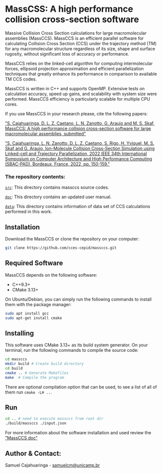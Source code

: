 # MassCSS: A high performance collision cross-section software

Massive Collision Cross Section calculations for large macromolecular assemblies (MassCCS). MassCCS is an efficient parallel software for calculating Collision Cross Section (CCS) under the trajectory method (TM) for any macromolecular structure regardless of its size, shape and surface rugosity, without significant loss of accuracy or performance.

MassCCS relies on the linked-cell algorithm for computing intermolecular forces, ellipsoid projection approximation and efficient parallelization techniques that greatly enhance its performance in comparison to available TM CCS codes.

MassCCS is written in C++ and supports OpenMP. Extensive tests on calculation accuracy, speed up gains, and scalability with system size were performed. MassCCS efficiency is particularly scalable for multiple CPU cores.

If you use MassCCS in your research please, cite the following papers:

["S. Cajahuaringa, D. L. Z. Caetano, L. N. Zanotto, G. Araujo and M. S. Skaf, MassCCS: A high performance collision cross-section software for large macromolecular assemblies, submitted"]()

["S. Cajahuaringa, L. N. Zanotto, D. L. Z. Caetano, S. Rigo, H. Yviquel, M. S. Skaf and G. Araujo, Ion-Molecule Collision Cross-Section Simulation using Linked-cell and Trajectory Parallelization, 2022 IEEE 34th International Symposium on Computer Architecture and High Performance Computing (SBAC-PAD), Bordeaux, France, 2022, pp. 150-159."](https://ieeexplore.ieee.org/abstract/document/9980906)

### The repository contents:
[`src`](src): This directory contains massccs source codes.

[`doc`](doc): This directory contains an updated user manual.

[`data`](data): This directory contains information of data set of CCS calculations performed in this work.

## Installation 

Download the MassCCS or clone the repository on your computer:

```bash
git clone https://github.com/cces-cepid/massccs.git
```
## Required Software

MassCCS depends on the following software:

* C++9.3+
* CMake 3.13+

On Ubuntu/Debian, you can simply run the following commands to install them with the package manager:
```bash
sudo apt install gcc
sudo apt-get install cmake
```

## Installing

This software uses CMake 3.13+ as its build system generator. On your terminal,
run the following commands to compile the source code:

```bash
cd massccs
mkdir build # Create build directory
cd build
cmake .. # Generate Makefiles
make  # Compile the program
```

There are optional compilation option that can be used, to see a list of all of them run `cmake -LH ..`.

## Run

```bash
cd .. # need to execute massccs from root dir
./build/massccs ./input.json
```

For more information about the software installation and used review the ["MassCCS doc"](https://massccs.readthedocs.io/en/latest/)

Author & Contact:
--------------
Samuel Cajahuaringa - samuelcm@unicamp.br

